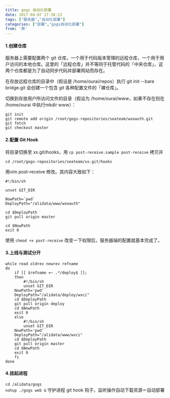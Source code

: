 ```yaml
---
title: gogs 自动化部署
date: 2017-04-07 17:38:13
tags: ["服务器","自动化部署"]
categories: ["部署","gogs自动化部署"]
from: '原'
---
```


#### 1.创建仓库
 服务器上需要配置两个 git 仓库，一个用于代码版本管理的远程仓库，一个用于用户访问的本地仓库。这里的「远程仓库」并不等同于托管代码的「中央仓库」，这两个仓库都是为了自动同步代码并部署网站而存在。
<!--more-->
在存放远程仓库的目录中（假设是 /home/ourai/repos）执行 git init --bare bridge.git 会创建一个包含 git 各种配置文件的「裸仓库」。

切换到存放用户所访问文件的目录（假设为 /home/ourai/www，如果不存在则在 /home/ourai 中执行mkdir www）：
```
git init
git remote add origin /root/gogs-repositories/seateam/wxoauth.git
git fetch
git checkout master
```

#### 2.配置 Git Hook

将目录切换至 xx.git/hooks，用
`cp post-receive.sample post-receive` 拷贝并

`cd /root/gogs-repositories/seateam/xx.git/hooks`

用vim post-receive 修改。其内容大致如下：
```
#!/bin/sh

unset GIT_DIR

NowPath=`pwd`
DeployPath="/alidata/www/wxoauth"

cd $DeployPath
git pull origin master

cd $NowPath
exit 0
```
使用 `chmod +x post-receive` 改变一下权限后，服务器端的配置就基本完成了。
#### 3.上线与测试分开
```
while read oldrev newrev refname
do
    if [[ $refname =~ .*/deploy$ ]];
    then
        #!/bin/sh
        unset GIT_DIR
	NowPath='pwd'
	DeployPath="/alidata/deploy/wxci"
	cd $DeployPath
	git pull origin deploy
	cd $NowPath
	exit 0
    else
        #!/bin/sh
        unset GIT_DIR
	NowPath='pwd'
	DeployPath="/alidata/www/wxci"
	cd $DeployPath
	git pull origin master
	cd $NowPath
	exit 0
    fi
done
```
#### 4.挂起进程

`cd /alidata/gogs`  
`nohup ./gogs web &`    守护进程
git hook 钩子，监听操作自动下载资源＝自动部署

